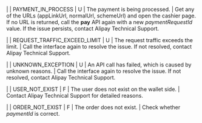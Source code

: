 |
| PAYMENT\_IN\_PROCESS | U | The payment is being processed. | Get any of the URLs (appLinkUrl, normalUrl, schemeUrl) and open the cashier page. If no URL is returned, call the **pay** API again with a new _paymentRequestId_ value. If the issue persists, contact Alipay Technical Support.

 |
| REQUEST\_TRAFFIC\_EXCEED\_LIMIT | U | The request traffic exceeds the limit. | Call the interface again to resolve the issue. If not resolved, contact Alipay Technical Support.

 |
| UNKNOWN\_EXCEPTION | U | An API call has failed, which is caused by unknown reasons. | Call the interface again to resolve the issue. If not resolved, contact Alipay Technical Support.

 |
| USER\_NOT\_EXIST | F | The user does not exist on the wallet side. | Contact Alipay Technical Support for detailed reasons.

 |
| ORDER\_NOT\_EXIST | F | The order does not exist. | Check whether _paymentId_ is correct.